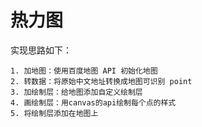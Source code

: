 # 热力图

实现思路如下：

    1. 加地图：使用百度地图 API 初始化地图
    2. 转数据：将原始中文地址转换成地图可识别 point
    3. 加绘制层：给地图添加自定义绘制层
    4. 画绘制层：用canvas的api绘制每个点的样式
    5. 将绘制层添加在地图上
